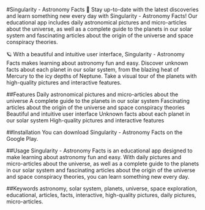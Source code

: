 #Singularity - Astronomy Facts
🚀 Stay up-to-date with the latest discoveries and learn something new every day with Singularity - Astronomy Facts! Our educational app includes daily astronomical pictures and micro-articles about the universe, as well as a complete guide to the planets in our solar system and fascinating articles about the origin of the universe and space conspiracy theories.

🪐 With a beautiful and intuitive user interface, Singularity - Astronomy Facts makes learning about astronomy fun and easy. Discover unknown facts about each planet in our solar system, from the blazing heat of Mercury to the icy depths of Neptune. Take a visual tour of the planets with high-quality pictures and interactive features.

##Features
Daily astronomical pictures and micro-articles about the universe
A complete guide to the planets in our solar system
Fascinating articles about the origin of the universe and space conspiracy theories
Beautiful and intuitive user interface
Unknown facts about each planet in our solar system
High-quality pictures and interactive features

##Installation
You can download Singularity - Astronomy Facts on the Google Play.

##Usage
Singularity - Astronomy Facts is an educational app designed to make learning about astronomy fun and easy. With daily pictures and micro-articles about the universe, as well as a complete guide to the planets in our solar system and fascinating articles about the origin of the universe and space conspiracy theories, you can learn something new every day.

##Keywords
astronomy, solar system, planets, universe, space exploration, educational, articles, facts, interactive, high-quality pictures, daily pictures, micro-articles.
